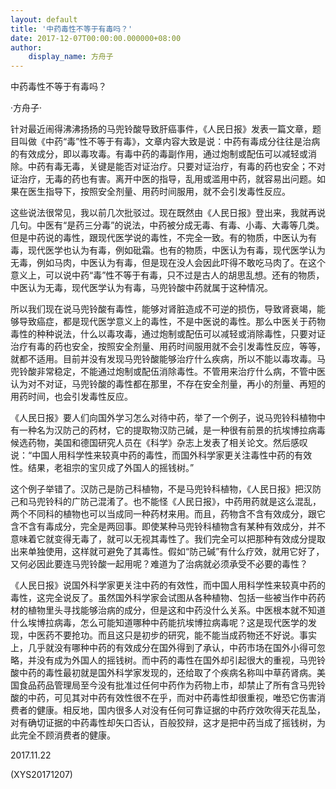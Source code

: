 ```yaml
---
layout: default
title: '中药毒性不等于有毒吗？'
date: 2017-12-07T00:00:00.000000+08:00
author:
    display_name: 方舟子
---
```


中药毒性不等于有毒吗？

·方舟子·

针对最近闹得沸沸扬扬的马兜铃酸导致肝癌事件，《人民日报》发表一篇文章，题目叫做《中药“毒”性不等于有毒》，文章内容大致是说：中药有毒成分往往是治病的有效成分，即以毒攻毒。有毒中药的毒副作用，通过炮制或配伍可以减轻或消除。中药有毒无毒，关键是能否对证治疗。只要对证治疗，有毒的药也安全；不对证治疗，无毒的药也有害。离开中医的指导，乱用或滥用中药，就容易出问题。如果在医生指导下，按照安全剂量、用药时间服用，就不会引发毒性反应。

这些说法很常见，我以前几次批驳过。现在既然由《人民日报》登出来，我就再说几句。中医有“是药三分毒”的说法，中药被分成无毒、有毒、小毒、大毒等几类。但是中药说的毒性，跟现代医学说的毒性，不完全一致。有的物质，中医认为有毒，现代医学也认为有毒，例如砒霜。也有的物质，中医认为有毒，现代医学认为无毒，例如马肉，中医认为有毒，但是现在没人会因此吓得不敢吃马肉了。在这个意义上，可以说中药“毒”性不等于有毒，只不过是古人的胡思乱想。还有的物质，中医认为无毒，现代医学认为有毒，马兜铃酸中药就属于这种情况。

所以我们现在说马兜铃酸有毒性，能够对肾脏造成不可逆的损伤，导致肾衰竭，能够导致癌症，都是现代医学意义上的毒性，不是中医说的毒性。那么中医关于药物毒性的种种说法，什么以毒攻毒，通过炮制或配伍可以减轻或消除毒性，只要对证治疗有毒的药也安全，按照安全剂量、用药时间服用就不会引发毒性反应，等等，就都不适用。目前并没有发现马兜铃酸能够治疗什么疾病，所以不能以毒攻毒。马兜铃酸非常稳定，不能通过炮制或配伍消除毒性。不管用来治疗什么病，不管中医认为对不对证，马兜铃酸的毒性都在那里，不存在安全剂量，再小的剂量、再短的用药时间，也会引发毒性反应。

《人民日报》要人们向国外学习怎么对待中药，举了一个例子，说马兜铃科植物中有一种名为汉防己的药材，它的提取物汉防己碱，是一种很有前景的抗埃博拉病毒候选药物，美国和德国研究人员在《科学》杂志上发表了相关论文。然后感叹说：“中国人用科学性来较真中药的毒性，而国外科学家更关注毒性中药的有效性。结果，老祖宗的宝贝成了外国人的摇钱树。”

这个例子举错了。汉防己是防己科植物，不是马兜铃科植物，《人民日报》把汉防己和马兜铃科的广防己混淆了。也不能怪《人民日报》，中药用药就是这么混乱，两个不同科的植物也可以当成同一种药材来用。而且，药物含不含有效成分，跟它含不含有毒成分，完全是两回事。即使某种马兜铃科植物含有某种有效成分，并不意味着它就变得无毒了，就可以无视其毒性了。我们完全可以把那种有效成分提取出来单独使用，这样就可避免了其毒性。假如“防己碱”有什么疗效，就用它好了，又何必因此要连马兜铃酸一起用呢？难道为了治病就必须承受不必要的毒性？

《人民日报》说国外科学家更关注中药的有效性，而中国人用科学性来较真中药的毒性，这完全说反了。虽然国外科学家会试图从各种植物、包括一些被当作中药药材的植物里头寻找能够治病的成分，但是这和中药没什么关系。中医根本就不知道什么埃博拉病毒，怎么可能知道哪种中药能抗埃博拉病毒呢？这是现代医学的发现，中医药不要抢功。而且这只是初步的研究，能不能当成药物还不好说。事实上，几乎就没有哪种中药的有效成分在国外得到了承认，中药市场在国外小得可忽略，并没有成为外国人的摇钱树。而中药的毒性在国外却引起很大的重视，马兜铃酸中药的毒性最初就是国外科学家发现的，还给取了个疾病名称叫中草药肾病。美国食品药品管理局至今没有批准过任何中药作为药物上市，却禁止了所有含马兜铃酸的中药，可见其对中药有效性很不在乎，而对中药毒性却很重视，唯恐它伤害消费者的健康。相反地，国内很多人对没有任何可靠证据的中药疗效吹得天花乱坠，对有确切证据的中药毒性却矢口否认，百般狡辩，这才是把中药当成了摇钱树，为此完全不顾消费者的健康。

2017.11.22

(XYS20171207)

